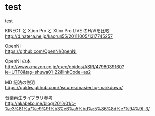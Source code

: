 test
====

test

KINECT と Xtion Pro と Xtion Pro LIVE のH/Wを比較  
http://d.hatena.ne.jp/kaorun55/20111005/1317745257

OpenNI  
https://github.com/OpenNI/OpenNI

OpenNI の本  
http://www.amazon.co.jp/exec/obidos/ASIN/4798039160?ie=UTF8&tag=shuwa01-22&linkCode=as2

MD 記法の説明  
https://guides.github.com/features/mastering-markdown/

音楽再生ライブラリ参考  
http://akabeko.me/blog/2010/01/c-%e3%81%a7%e9%9f%b3%e6%a5%bd%e5%86%8d%e7%94%9f-3/
